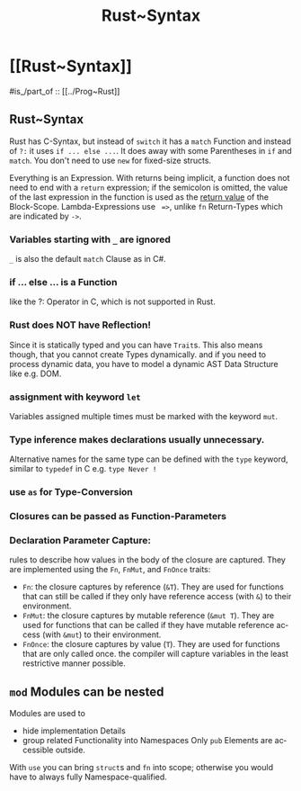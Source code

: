 ﻿---
aliases:
- Rust~Syntax
- 
confidential: private
cssclasses: "private note"
draft: true
expiryDate: 
has_time_started: 2024-01-06
isDeleted: false
isReadOnly: false
Key: Value
keywords:
- Rust~Syntax
lang: en
layout: 
license: (c)copyrighted
linkTitle: Rust~Syntax
Predicate: '[[Object]]'
publish: false
publishDate: 
tags:
- Rust~Syntax
- "rather use"
title: Rust~Syntax
type: "private note"
---

# [[Rust~Syntax]] 

#is_/part_of :: [[../Prog~Rust]] 

## Rust~Syntax 

Rust has C-Syntax, but instead of `switch` it has a `match` Function and instead of `?:` it uses `if ... else ...`. 
It does away with some Parentheses in `if` and `match`. 
You don't need to use `new` for fixed-size structs. 

Everything is an Expression. 
With returns being implicit, a function does not need to end with a `return` expression; if the semicolon is omitted, the value of the last expression in the function is used as the [return value](https://en.wikipedia.org/wiki/Return_value "Return value") of the Block-Scope. 
Lambda-Expressions use ` =>`, unlike 
`fn` Return-Types which are indicated by `->`.  


### Variables starting with `_` are ignored 

`_` is also the default `match` Clause as in C#. 


### if ... else ... is a Function 

like the ?: Operator in C, which is not supported in Rust. 

### Rust does NOT have Reflection!

Since it is statically typed and you can have `Trait`s. 
This also means though, that you cannot create Types dynamically. 
and if you need to process dynamic data, 
you have to model a dynamic AST Data Structure like e.g. DOM. 


### assignment with keyword `let`
Variables assigned multiple times must be marked with the keyword `mut`. 

### Type inference makes declarations usually unnecessary. 

Alternative names for the same type can be defined with the `type` keyword, similar to `typedef` in C e.g. 
`type Never !`

### use `as` for Type-Conversion 


### Closures can be passed as Function-Parameters 

### Declaration Parameter Capture: 

rules to describe how values in the body of the closure are captured. They are implemented using the `Fn`, `FnMut`, and `FnOnce` traits:
- `Fn`: the closure captures by reference (`&T`). They are used for functions that can still be called if they only have reference access (with `&`) to their environment.
- `FnMut`: the closure captures by mutable reference (`&mut T`). They are used for functions that can be called if they have mutable reference access (with `&mut`) to their environment.
- `FnOnce`: the closure captures by value (`T`). They are used for functions that are only called once.
the compiler will capture variables in the least restrictive manner possible. 

## `mod` Modules can be nested 

Modules are used to 
- hide implementation Details 
- group related Functionality into Namespaces 
Only `pub` Elements are accessible outside. 

With `use` you can bring `struct`s and `fn` into scope; 
otherwise you would have to always fully Namespace-qualified. 


